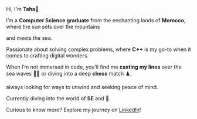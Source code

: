 Hi, I'm **Taha**💫

I’m a **Computer Science graduate** from the enchanting lands of **Morocco**, where the sun sets over the mountains 

and meets the sea.

Passionate about solving complex problems, where **C++** is my go-to when it comes to crafting digital wonders.

When I’m not immersed in code, you’ll find me **casting my lines** over the sea waves 🎣🌊 or diving into a deep **chess** match ♟️, 

always looking for ways to unwind and seeking peace of mind.

Currently diving into the world of **SE** and 🤖.

Curious to know more? Explore my journey on [LinkedIn](https://www.linkedin.com/in/taha-boussaden/)!
